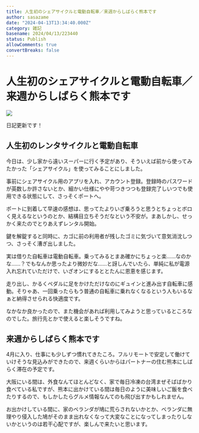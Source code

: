 ```yaml
---
title: 人生初のシェアサイクルと電動自転車／来週からしばらく熊本です
author: sasazame
date: "2024-04-13T13:34:40.000Z"
category: 雑記
basename: 2024/04/13/223440
status: Publish
allowComments: true
convertBreaks: false
---
```

# 人生初のシェアサイクルと電動自転車／来週からしばらく熊本です

![](https://cdn-ak.f.st-hatena.com/images/fotolife/s/sasazame/20230908/20230908202155.png)

日記更新です！

<!-- Extended Body -->

## 人生初のレンタサイクルと電動自転車

今日は、少し家から遠いスーパーに行く予定があり、そういえば前から使ってみたかった「シェアサイクル」を使ってみることにしました。

事前にシェアサイクル用のアプリを入れ、アカウント登録。登録時のパスワードが英数しか許さないとか、細かい仕様にやや苛つきつつも登録完了しいつでも使用できる状態にして、さっそくポートへ。

ポートに到着して早速の感想は、思ってたよりいざ乗ろうと思うとちょっとボロく見えるなというのとか、結構目立ちそうだなという不安が。まあしかし、せっかく来たのでとりあえずレンタル開始。

鍵を解錠すると同時に、カゴに前の利用者が残したゴミに気づいて意気消沈しつつ、さっそく漕ぎ出しました。

実は借りた自転車は電動自転車。乗ってみるとまあ確かにちょっと楽……なのかな……？でもなんか思ったより微妙だな……と訝しんでいたら、単純に私が電源入れ忘れていただけで、いざオンにするととたんに恩恵を感じます。

走り出し、かるくペダルに足をかけただけなのにギュインと進み出す自転車に感動。そりゃあ、一回乗ったらもう普通の自転車に乗れなくなるという人もいるなぁと納得させられる快適度です。

なかなか良かったので、また機会があれば利用してみようと思っているところなのでした。旅行先とかで使えると楽しそうですね。

## 来週からしばらく熊本です

4月に入り、仕事にも少しずつ慣れてきたころ。フルリモートで安定して働けていけそうな見込みができたので、来週くらいからはパートナーの住む熊本にしばらく滞在の予定です。

大阪にいる間は、外食なんてほとんどなく、家で毎日冷凍の台湾まぜそばばかり食べている私ですが、熊本に出かけている間は毎日のように美味しいご飯を食べたりするので、もしかしたらグルメ情報なんてのも飛び出すかもしれません。

お出かけしている間に、家のベランダが鳩に荒らされないかとか、ベランダに無理やり侵入した鳩がそのまま出れなくなって大変なことになってしまったりしないかというのは若干心配ですが、楽しんで来たいと思います。